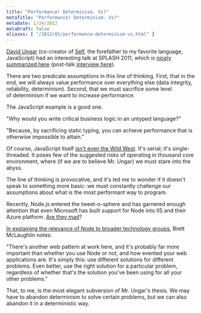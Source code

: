 ```yaml
---
title: "Performance! Determinism. Vs?"
metaTitle: "Performance! Determinism. Vs?"
metaDate: 1/24/2012
metaDraft: false
aliases: [ "/2012/01/performance-determinism-vs.html" ]
---
```


[David Ungar](http://en.wikipedia.org/wiki/David_Ungar) (co-creator of [Self](http://selflanguage.org/), the forefather to my favorite language, JavaScript) had an interesting talk at SPLASH 2011, which is [nicely summarized here](http://my-inner-voice.blogspot.com/2012/01/many-core-processors-everything-you.html) (post-talk [interview here](http://channel9.msdn.com/Blogs/Charles/SPLASH-2011-David-Ungar-Self-ManyCore-and-Embracing-Non-Determinism)).  
  
There are two predicate assumptions in this line of thinking. First, that in the end, we will always value performance over everything else (data integrity, reliability, determinism). Second, that we must sacrifice some level of determinism if we want to increase performance.  
  
The JavaScript example is a good one.  
  
"Why would you write critical business logic in an untyped language?"  
  
"Because, by sacrificing static typing, you can achieve performance that is otherwise impossible to attain."  
  
Of course, JavaScript itself [isn't even the Wild West](http://hacks.mozilla.org/2012/01/javascript-on-the-server-growing-the-node-js-community/). It's serial; it's single-threaded. It poses few of the suggested risks of operating in thousand core environment, where (if we are to believe Mr. Ungar) we must stare into the abyss.  
  
The line of thinking is provocative, and it's led me to wonder if it doesn't speak to something more basic: we must constantly challenge our assumptions about what is the most performant way to program.  
  
Recently, Node.js entered the tweet-o-sphere and has garnered enough attention that even Microsoft has built support for Node into IIS and their Azure platform. [Are they mad](http://www.hanselman.com/blog/InstallingAndRunningNodejsApplicationsWithinIISOnWindowsAreYouMad.aspx)?  
  
[In explaining the relevance of Node to broader technology groups](http://radar.oreilly.com/2011/07/what-is-node.html), Brett McLaughlin notes:  
  
"There's another web pattern at work here, and it's probably far more important than whether you use Node or not, and how evented your web applications are. It's simply this: use different solutions for different problems. Even better, use the right solution for a particular problem, regardless of whether that's the solution you've been using for all your other problems."  
  
That, to me, is the most elegant subversion of Mr. Ungar's thesis. We may have to abandon determinism to solve certain problems, but we can also abandon it in a deterministic way.